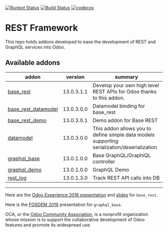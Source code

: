 [![Runbot Status](https://runbot.odoo-community.org/runbot/badge/flat/271/13.0.svg)](https://runbot.odoo-community.org/runbot/repo/github-com-oca-rest-framework-271)
[![Build Status](https://travis-ci.org/OCA/rest-framework.svg?branch=13.0)](https://travis-ci.org/OCA/rest-framework)
[![codecov](https://codecov.io/gh/OCA/rest-framework/branch/13.0/graph/badge.svg)](https://codecov.io/gh/OCA/rest-framework)

# REST Framework

This repo holds addons developed to ease the development of REST and GraphQL services into Odoo.

[//]: # (addons)

Available addons
----------------
addon | version | summary
--- | --- | ---
[base_rest](base_rest/) | 13.0.3.1.1 | Develop your own high level REST APIs for Odoo thanks to this addon.
[base_rest_datamodel](base_rest_datamodel/) | 13.0.3.0.0 | Datamodel binding for base_rest
[base_rest_demo](base_rest_demo/) | 13.0.3.0.1 | Demo addon for Base REST
[datamodel](datamodel/) | 13.0.3.0.0 | This addon allows you to define simple data models supporting serialization/deserialization
[graphql_base](graphql_base/) | 13.0.1.0.0 | Base GraphQL/GraphiQL controller
[graphql_demo](graphql_demo/) | 13.0.1.0.0 | GraphQL Demo
[rest_log](rest_log/) | 13.0.1.3.0 | Track REST API calls into DB

[//]: # (end addons)

----

Here are the [Odoo Experience 2018 presentation](https://www.youtube.com/watch?v=kWlniXgM3Sc&index=8&list=PLgRkpfC5FsCzEid-KcHTorEymPNO8QeyI) and [slides](https://docs.google.com/presentation/d/e/2PACX-1vStBIMdVI8JeUL7Ac8GlplPlbLnE3ybcrrhzqxVhjFQa-wzU2BSvBUxqAq9vl9CLxqFYctmk7_ysUDZ/pub?start=true&loop=true&delayms=3000)
for `base_rest`.

Here is the [FOSDEM 2019](https://archive.fosdem.org/2019/schedule/event/python_discover_graphql/) presentation for `graphql_base`.

OCA, or the [Odoo Community Association](http://odoo-community.org/), is a nonprofit organization whose
mission is to support the collaborative development of Odoo features and
promote its widespread use.
